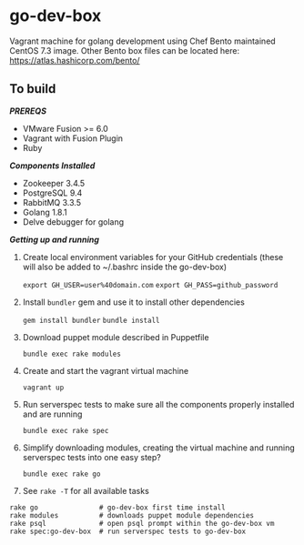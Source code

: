 # go-dev-box
Vagrant machine for golang development using Chef Bento maintained CentOS 7.3 image. Other Bento box files can be located here:
https://atlas.hashicorp.com/bento/

## To build

***PREREQS***
* VMware Fusion >= 6.0
* Vagrant with Fusion Plugin
* Ruby

***Components Installed***
* Zookeeper 3.4.5
* PostgreSQL 9.4
* RabbitMQ 3.3.5
* Golang 1.8.1
* Delve debugger for golang

***Getting up and running***

1. Create local environment variables for your GitHub credentials (these will also be added to ~/.bashrc inside the go-dev-box)

   `export GH_USER=user%40domain.com`
   `export GH_PASS=github_password`   

2. Install `bundler` gem and use it to install other dependencies

    `gem install bundler`
    `bundle install`

3. Download puppet module described in Puppetfile

    `bundle exec rake modules`

4. Create and start the vagrant virtual machine

   `vagrant up`

5. Run serverspec tests to make sure all the components properly installed and are running

   `bundle exec rake spec`

6. Simplify downloading modules, creating the virtual machine and running serverspec tests into one easy step?

   `bundle exec rake go`

7. See `rake -T` for all available tasks

```
rake go               # go-dev-box first time install
rake modules          # downloads puppet module dependencies
rake psql             # open psql prompt within the go-dev-box vm
rake spec:go-dev-box  # run serverspec tests to go-dev-box
```

